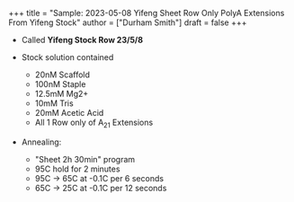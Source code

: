 +++
title = "Sample: 2023-05-08 Yifeng Sheet Row Only PolyA Extensions From Yifeng Stock"
author = ["Durham Smith"]
draft = false
+++

-   Called **Yifeng Stock Row 23/5/8**

-   Stock solution contained
    -   20nM Scaffold
    -   100nM Staple
    -   12.5mM Mg2+
    -   10mM Tris
    -   20mM Acetic Acid
    -   All 1 Row only of A<sub>21</sub> Extensions

-   Annealing:
    -   "Sheet 2h 30min" program
    -   95C hold for 2 minutes
    -   95C &rarr; 65C at -0.1C per 6 seconds
    -   65C &rarr; 25C at -0.1C per 12 seconds
